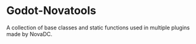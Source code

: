 # Godot-Novatools
 A collection of base classes and static functions used in multiple plugins made by NovaDC.
